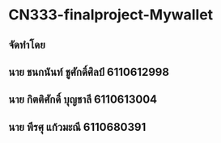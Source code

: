 # CN333-finalproject-Mywallet
## จัดทำโดย
## นาย ชนกนันท์ ชูศักดิ์ศิลป์ 6110612998
## นาย กิตติศักดิ์ บุญชาลี 6110613004
## นาย พีรศุ แก้วมะณี 6110680391
